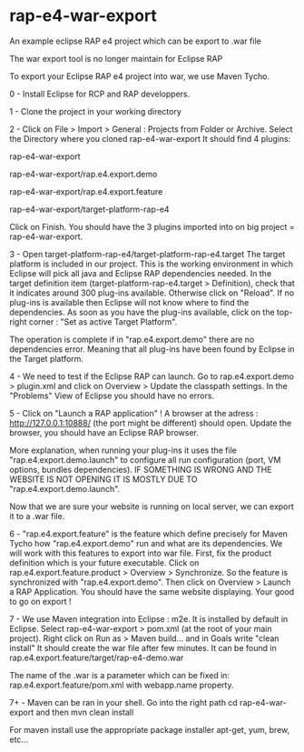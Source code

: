 # rap-e4-war-export
An example eclipse RAP e4 project which can be export to .war file

The war export tool is no longer maintain for Eclipse RAP

To export your Eclipse RAP e4 project into war, we use Maven Tycho.

0 - Install Eclipse for RCP and RAP developpers. 

1 - Clone the project in your working directory

2 - Click on File > Import > General : Projects from Folder or Archive.
Select the Directory where you cloned rap-e4-war-export
It should find 4 plugins:

rap-e4-war-export

rap-e4-war-export/rap.e4.export.demo

rap-e4-war-export/rap.e4.export.feature

rap-e4-war-export/target-platform-rap-e4

Click on Finish.
You should have the 3 plugins imported into on big project = rap-e4-war-export.

3 - Open target-platform-rap-e4/target-platform-rap-e4.target
The target platform is included in our project. This is the working environment in which Eclipse will pick all java and Eclipse RAP dependencies needed. 
In the target definition item (target-platform-rap-e4.target > Definition), check that it indicates around 300 plug-ins available. Otherwise click on "Reload". If no plug-ins is available then Eclipse will not know where to find the dependencies.
As soon as you have the plug-ins available, click on the top-right corner : "Set as active Target Platform".

The operation is complete if in "rap.e4.export.demo" there are no dependencies error. Meaning that all plug-ins have been found by Eclipse in the Target platform.

4 - We need to test if the Eclipse RAP can launch. 
Go to rap.e4.export.demo > plugin.xml and click on Overview > Update the classpath settings.
In the "Problems" View of Eclipse you should have no errors.

5 - Click on "Launch a RAP application" ! A browser at the adress : http://127.0.0.1:10888/ (the port might be different) should open. Update the browser, you should have an Eclipse RAP browser.

More explanation, when running your plug-ins it uses the file "rap.e4.export.demo.launch" to configure all run configuration (port, VM options, bundles dependencies).
IF SOMETHING IS WRONG AND THE WEBSITE IS NOT OPENING IT IS MOSTLY DUE TO "rap.e4.export.demo.launch".

Now that we are sure your website is running on local server, we can export it to a .war file.

6 - "rap.e4.export.feature" is the feature which define precisely for Maven Tycho how "rap.e4.export.demo" run and what are its dependencies. We will work with this features to export into war file.
First, fix the product definition which is your future executable. Click on rap.e4.export.feature.product > Overview > Synchronize. So the feature is synchronized with "rap.e4.export.demo". Then click on Overview > Launch a RAP Application. You should have the same website displaying.
Your good to go on export !

7 - We use Maven integration into Eclipse : m2e. It is installed by default in Eclipse.
Select rap-e4-war-export > pom.xml (at the root of your main project).
Right click on Run as > Maven build... and in Goals write "clean install"
It should create the war file after few minutes.
It can be found in rap.e4.export.feature/target/rap-e4-demo.war

The name of the .war is a parameter which can be fixed in: rap.e4.export.feature/pom.xml
with webapp.name property.

7+ - Maven can be ran in your shell. Go into the right path
cd rap-e4-war-export
and then
mvn clean install

For maven install use the appropriate package installer apt-get, yum, brew, etc...



